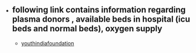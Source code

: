  -  ## following link contains information regarding plasma donors , available beds in hospital (icu beds and normal beds), oxygen supply 
    -  [youthindiafoundation](https://www.youthindiafoundation.com/covid/)